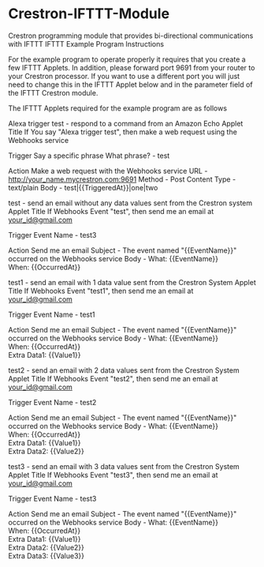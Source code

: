 # Crestron-IFTTT-Module
Crestron programming module that provides bi-directional communications with IFTTT
IFTTT Example Program Instructions

For the example program to operate properly it requires that you create a few IFTTT
Applets. In addition, please forward port 9691 from your router to your Crestron
processor. If you want to use a different port you will just need to change this in the
IFTTT Applet below and in the parameter field of the IFTTT Crestron module.

The IFTTT Applets required for the example program are as follows

Alexa trigger test - respond to a command from an Amazon Echo
Applet Title
If You say "Alexa trigger test", then make a web request using the Webhooks service

Trigger
Say a specific phrase
What phrase? - test

Action
Make a web request with the Webhooks service
URL - http://your_name.mycrestron.com:9691
Method - Post
Content Type - text/plain
Body - test|{{TriggeredAt}}|one|two

test - send an email without any data values sent from the Crestron
system
Applet Title
If Webhooks Event "test", then send me an email at your_id@gmail.com

Trigger
Event Name - test3

Action
Send me an email
Subject - The event named "{{EventName}}" occurred on the Webhooks service
Body -
What: {{EventName}}<br>
When: {{OccurredAt}}<br> 

test1 - send an email with 1 data value sent from the Crestron System
Applet Title
If Webhooks Event "test1", then send me an email at your_id@gmail.com

Trigger
Event Name - test1

Action
Send me an email
Subject - The event named "{{EventName}}" occurred on the Webhooks service
Body -
What: {{EventName}}<br>
When: {{OccurredAt}}<br>
Extra Data1: {{Value1}}<br>

test2 - send an email with 2 data values sent from the Crestron
System
Applet Title
If Webhooks Event "test2", then send me an email at your_id@gmail.com

Trigger
Event Name - test2

Action
Send me an email
Subject - The event named "{{EventName}}" occurred on the Webhooks service
Body -
What: {{EventName}}<br>
When: {{OccurredAt}}<br>
Extra Data1: {{Value1}}<br>
Extra Data2: {{Value2}}<br>

test3 - send an email with 3 data values sent from the Crestron
System
Applet Title
If Webhooks Event "test3", then send me an email at your_id@gmail.com

Trigger
Event Name - test3 

Action
Send me an email
Subject - The event named "{{EventName}}" occurred on the Webhooks service
Body -
What: {{EventName}}<br>
When: {{OccurredAt}}<br>
Extra Data1: {{Value1}}<br>
Extra Data2: {{Value2}}<br>
Extra Data3: {{Value3}}<br> 
